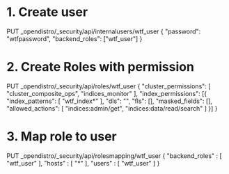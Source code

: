# 1. Create user
PUT _opendistro/_security/api/internalusers/wtf_user
{
  "password": "wtfpassword",
  "backend_roles": ["wtf_user"]
}

# 2. Create Roles with permission
PUT _opendistro/_security/api/roles/wtf_user
{
  "cluster_permissions": [
    "cluster_composite_ops",
    "indices_monitor"
  ],
  "index_permissions": [{
    "index_patterns": [
      "wtf_index*"
    ],
    "dls": "",
    "fls": [],
    "masked_fields": [],
    "allowed_actions": [
      "indices:admin/get",
      "indices:data/read/search"
    ]
  }]
}

# 3. Map role to user
PUT _opendistro/_security/api/rolesmapping/wtf_user
{
  "backend_roles" : [ "wtf_user" ],
  "hosts" : [ "*" ],
  "users" : [ "wtf_user" ]
}

